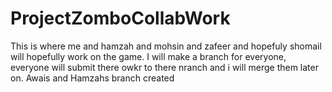# ProjectZomboCollabWork
This is where me and hamzah and mohsin and zafeer and hopefuly shomail will hopefully work on the game.
I will make a branch for everyone, everyone will submit there owkr to there nranch and i will merge them later on.
Awais and Hamzahs branch created
